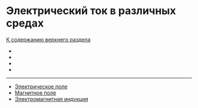 # Электрический ток в различных средах

[К содержанию верхнего раздела](../README.md)

- []()
- []()
- []()
- []()

---

- [Электрическое поле](../01-electric/README.md)
- [Магнитное поле](../02-magnetic/README.md)
- [Электромагнитная индукция](../03-electromagnetic/README.md)
